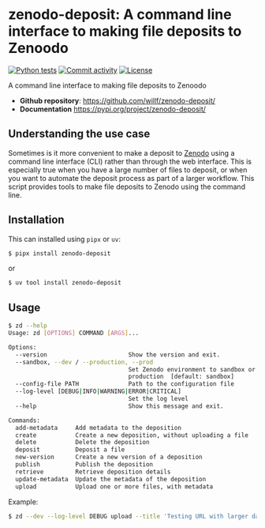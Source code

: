# zenodo-deposit: A command line interface to making file deposits to Zenoodo

[![Python tests](https://github.com/willf/zenodo-deposit/actions/workflows/test.yml/badge.svg)](https://github.com/willf/zenodo-deposit/actions/workflows/test.yml)
[![Commit activity](https://img.shields.io/github/commit-activity/m/willf/zenodo-deposit)](https://img.shields.io/github/commit-activity/m/willf/zenodo-deposit)
[![License](https://img.shields.io/github/license/willf/zenodo-deposit)](https://img.shields.io/github/license/willf/zenodo-deposit)

A command line interface to making file deposits to Zenoodo

- **Github repository**: <https://github.com/willf/zenodo-deposit/>
- **Documentation** <https://pypi.org/project/zenodo-deposit/>

## Understanding the use case

Sometimes is it more convenient to make a deposit to [Zenodo](https://zenodo.org) using a
command line interface (CLI) rather than through the web interface. This
is especially true when you have a large number of files to deposit, or
when you want to automate the deposit process as part of a larger workflow.
This script provides tools to make file deposits to Zenodo using
the command line.

## Installation

This can installed using `pipx` or `uv`:

```bash
$ pipx install zenodo-deposit
```

or

```bash
$ uv tool install zenodo-deposit
```

## Usage

```bash
$ zd --help
Usage: zd [OPTIONS] COMMAND [ARGS]...

Options:
  --version                       Show the version and exit.
  --sandbox, --dev / --production, --prod
                                  Set Zenodo environment to sandbox or
                                  production  [default: sandbox]
  --config-file PATH              Path to the configuration file
  --log-level [DEBUG|INFO|WARNING|ERROR|CRITICAL]
                                  Set the log level
  --help                          Show this message and exit.

Commands:
  add-metadata     Add metadata to the deposition
  create           Create a new deposition, without uploading a file
  delete           Delete the deposition
  deposit          Deposit a file
  new-version      Create a new version of a deposition
  publish          Publish the deposition
  retrieve         Retrieve deposition details
  update-metadata  Update the metadata of the deposition
  upload           Upload one or more files, with metadata

```

Example:

```bash
$ zd --dev --log-level DEBUG upload --title 'Testing URL with larger dataset' --type 'dataset' --keywords 'rmp, epa' --name 'Fitzgerald, Will' --affiliation 'EDGI' --description 'Location database' --metadata metadata.toml https://edg.epa.gov/EPADataCommons/public/OA/EPA_SmartLocationDatabase_V3_Jan_2021_Final.csv
```
